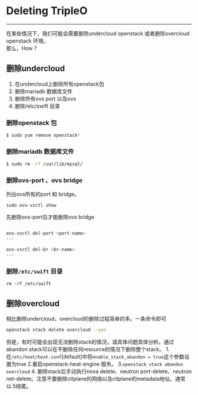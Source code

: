 # Deleting TripleO

---

在某些情况下，我们可能会需要删除undercloud openstack 或者删除overcloud openstack 环境。  
那么，How？

## 删除undercloud

1. 在undercloud上删除所有openstack包
2. 删除mariadb 数据库文件
3. 删除所有ovs port 以及ovs
4. 删除/etc/swift 目录

### 删除openstack 包

```bash
$ sudo yum remove openstack*
```

### 删除mariadb 数据库文件

```bash
$ sudo rm -rf /var/lib/mysql/
```

### 删除ovs-port 、ovs bridge

列出ovs所有的port 和 bridge。
```
sudo ovs-vsctl show
```

先删除ovs-port后才能删除ovs bridge
```bash

ovs-vsctl del-port <port-name>
···

ovs-vsctl del-br <br-name>
···
```

### 删除`/etc/swift` 目录

```
rm -rf /etc/swift
```

## 删除overcloud

相比删除undercloud，overcloud的删除过程简单的多。一条命令即可
```bash
openstack stack delete overcloud --yes
```

但是，有时可能会出现无法删除stack的情况，请具体问题具体分析。通过abandon stack可以在不删除任何resource的情况下删除整个stack。
1.在`/etc/heat/heat.conf`[default]中将`enable_stack_abandon = true`这个参数设置为true
2.重启openstack-heat-engine 服务。
3.`openstack stack abandon overcloud`
4. 删除stack后手动执行nova delete、neutron port-delete、neutron net-delete。注意不要删除ctlplane的网络以及ctlplane的metadata地址。通常以.5结尾。



